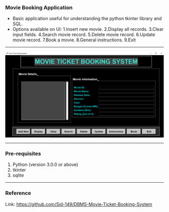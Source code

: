 ### Movie Booking Application

* Basic application useful for understanding the python tkinter library and SQL.
* Options available on UI: 
    1.Insert new movie.
    2.Display all records.
    3.Clear input fields.
    4.Search movie record.
    5.Delete movie record.
    6.Update movie record.
    7.Book a movie.
    8.General instructions.
    9.Exit

<hr>

![Example](images/1.png)
<hr>

### Pre-requisites

1. Python (version 3.0.0 or above)
2. tkinter
3. sqlite
<hr>

### Reference

Link: https://github.com/Sid-149/DBMS-Movie-Ticket-Booking-System

